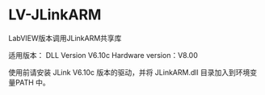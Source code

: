 # LV-JLinkARM
LabVIEW版本调用JLinkARM共享库

适用版本：
DLL Version V6.10c
Hardware version：V8.00

使用前请安装 JLink V6.10c 版本的驱动，并将 JLinkARM.dll 目录加入到环境变量PATH 中。